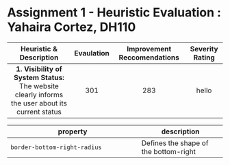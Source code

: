 # Assignment 1 - Heuristic Evaluation : Yahaira Cortez, DH110
| Heuristic & Description  | Evaulation | Improvement Reccomendations | Severity Rating |
| :------------: | :-------------------: | :----------: |:----------: |
| **1. Visibility of System Status:** <br /> The website clearly informs the user about its current status | 301 | 283 | hello |

| <div style="width:290px">property</div> | description                           |
| --------------------------------------- | ------------------------------------- |
| `border-bottom-right-radius`            | Defines the shape of the bottom-right |
